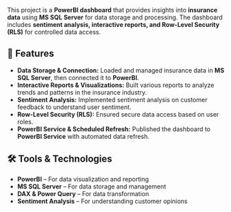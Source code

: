 This project is a **PowerBI dashboard** that provides insights into **insurance data** using **MS SQL Server** for data storage and processing. The dashboard includes **sentiment analysis, interactive reports, and Row-Level Security (RLS)** for controlled data access.

## 📌 Features  
- **Data Storage & Connection:** Loaded and managed insurance data in **MS SQL Server**, then connected it to **PowerBI**.  
- **Interactive Reports & Visualizations:** Built various reports to analyze trends and patterns in the insurance industry.  
- **Sentiment Analysis:** Implemented sentiment analysis on customer feedback to understand user sentiment.  
- **Row-Level Security (RLS):** Ensured secure data access based on user roles.  
- **PowerBI Service & Scheduled Refresh:** Published the dashboard to **PowerBI Service** with automated data refresh.  

## 🛠️ Tools & Technologies  
- **PowerBI** – For data visualization and reporting  
- **MS SQL Server** – For data storage and management  
- **DAX & Power Query** – For data transformation  
- **Sentiment Analysis** – For understanding customer opinions  
